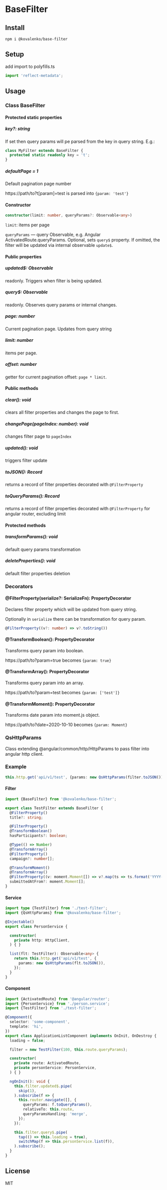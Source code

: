 # BaseFilter

## Install

```shell
npm i @kovalenko/base-filter
```

## Setup

add import to polyfills.ts
```typescript
import 'reflect-metadata';
```

## Usage

### Class BaseFilter

#### Protected static properties

##### key?: string
If set then query params will pe parsed from the key in query string. E.g.:

```typescript
class MyFilter extends BaseFilter {
  protected static readonly key = 't';
}
```

##### defaultPage = 1
Default pagination page number

https://path/to?t[param]=test is parsed into `{param: 'test'}`

#### Constructor
```typescript
constructor(limit: number, queryParams?: Observable<any>)
```
`limit`: items per page

`queryParams` — query Observable, e.g. Angular ActivatedRoute.queryParams. 
Optional, sets `query$` property. 
If omitted, the filter will be updated via internal observable `update$`.

#### Public properties

##### updated$: Observable
readonly. Triggers when filter is being updated.

##### query$: Observable
readonly. Observes query params or internal changes.

##### page: number
Current pagination page. Updates from query string

##### limit: number
items per page.

##### offset: number
getter for current pagination offset: `page * limit`.

#### Public methods

##### clear(): void
clears all filter properties and changes the page to first.

##### changePage(pageIndex: number): void
changes filter page to `pageIndex`

##### updated(): void
triggers filter update

##### toJSON(): Record
returns a record of filter properties decorated with `@FilterProperty`

##### toQueryParams(): Record
returns a record of filter properties decorated with `@FilterProperty` for angular router, excluding limit

#### Protected methods

##### transformParams(): void
default query params transformation

##### deleteProperties(): void
default filter properties deletion

### Decorators

#### @FilterProperty(serialize?: SerializeFn): PropertyDecorator
Declares filter property which will be updated from query string.

Optionally in `serialize` there can be transformation for query param.

```typescript
@FilterProperty((v?: number) => v?.toString())
```

#### @TransformBoolean(): PropertyDecorator
Transforms query param into boolean.

https://path/to?param=true becomes `{param: true}`

#### @TransformArray(): PropertyDecorator
Transforms query param into an array.

https://path/to?param=test becomes `{param: ['test']}`

#### @TransformMoment(): PropertyDecorator
Transforms date param into moment.js object.

https://path/to?date=2020-10-10 becomes `{param: Moment}`


### QsHttpParams
Class extending @angular/common/http/HttpParams to pass filter into angular http client.

### Example

```typescript
this.http.get('api/v1/test', {params: new QsHttpParams(filter.toJSON())});
```

#### Filter
```typescript
import {BaseFilter} from '@kovalenko/base-filter';

export class TestFilter extends BaseFilter {
  @FilterProperty()
  title?: string;

  @FilterProperty()
  @TransformBoolean()
  hasParticipants?: boolean;

  @Type(() => Number)
  @TransformArray()
  @FilterProperty()
  campaign?: number[];

  @TransformMoment()
  @TransformArray()
  @FilterProperty((v: moment.Moment[]) => v?.map(ts => ts.format('YYYY-MM')))
  submittedAtFrom?: moment.Moment[];
}
```


#### Service
```typescript
import type {TestFilter} from './test-filter';
import {QsHttpParams} from '@kovalenko/base-filter';

@Injectable()
export class PersonService {

  constructor(
    private http: HttpClient,
  ) { }

  list(flt: TestFilter): Observable<any> {
    return this.http.get('api/v1/test', {
      params: new QsHttpParams(flt.toJSON()),
    });
  }
}
```


#### Component
```typescript
import {ActivatedRoute} from '@angular/router';
import {PersonService} from './person.service';
import {TestFilter} from './test-filter';

@Component({
  selector: 'some-component',
  template: 'hi',
})
export class ApplicationListComponent implements OnInit, OnDestroy {
  loading = false;

  filter = new TestFilter(100, this.route.queryParams);

  constructor(
    private route: ActivatedRoute,
    private personService: PersonService,
  ) { }

  ngOnInit(): void {
    this.filter.updated$.pipe(
      skip(1),
    ).subscribe(f => {
      this.router.navigate([], {
        queryParams: f.toQueryParams(),
        relativeTo: this.route,
        queryParamsHandling: 'merge',
      });
    });

    this.filter.query$.pipe(
      tap(() => this.loading = true),
      switchMap(f => this.personService.list(f)),
    ).subscribe();
  }
}
```

## License
MIT
